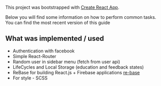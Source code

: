 This project was bootstrapped with [Create React App](https://github.com/facebookincubator/create-react-app).

Below you will find some information on how to perform common tasks.<br>
You can find the most recent version of this guide 

## What was implemented / used 

- Authentication with facebook 
- Simple React-Router 
- Random user in sidebar menu (fetch from user api)
- LifeCycles and Local Storage (education and feedback states)
- ReBase for building React.js + Firebase applications [re-base](https://github.com/tylermcginnis/re-base)
- For style - SCSS
